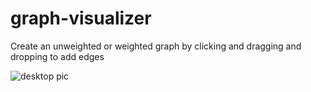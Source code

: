 # graph-visualizer
Create an unweighted or weighted graph by clicking and dragging and dropping to add edges 

![desktop pic](https://user-images.githubusercontent.com/112415714/193937361-7aaec4cd-7364-497b-a44c-64800b6a5e4d.png)
